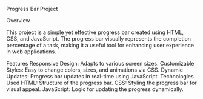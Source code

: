 Progress Bar Project

Overview

This project is a simple yet effective progress bar created using HTML, CSS, and JavaScript. The progress bar visually represents the completion percentage of a task, making it a useful tool for enhancing user experience in web applications.

Features
Responsive Design: Adapts to various screen sizes.
Customizable Styles: Easy to change colors, sizes, and animations via CSS.
Dynamic Updates: Progress bar updates in real-time using JavaScript.
Technologies Used
HTML: Structure of the progress bar.
CSS: Styling the progress bar for visual appeal.
JavaScript: Logic for updating the progress dynamically.